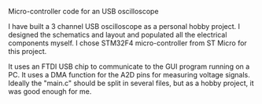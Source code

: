 Micro-controller code for an USB oscilloscope

I have built a 3 channel USB oscilloscope as a personal hobby project.  I designed the schematics and layout and populated all the electrical components myself.  I chose STM32F4 micro-controller from ST Micro for this project.

It uses an FTDI USB chip to communicate to the GUI program running on a PC.  It uses a DMA function for the A2D pins for measuring voltage signals.  Ideally the "main.c" should be split in several files, but as a hobby project, it was good enough for me.  

